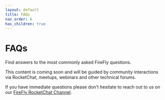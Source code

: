 ```yaml
---
layout: default
title: FAQs
nav_order: 6
has_children: true
---
```


# FAQs

Find answers to the most commonly asked FireFly questions.  

This content is coming soon and will be guided by community interactions via RocketChat, meetups, webinars and other technical forums.

If you have immediate questions please don't hesitate to reach out to us on our [FireFly RocketChat Channel](https://chat.hyperledger.org/channel/firefly-lab).

